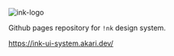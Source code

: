 ![ink-logo](https://github.com/user-attachments/assets/54875ebc-bd7b-4591-b8b0-b4fd00744f11)




Github pages repository for `!nk` design system.

https://ink-ui-system.akari.dev/
